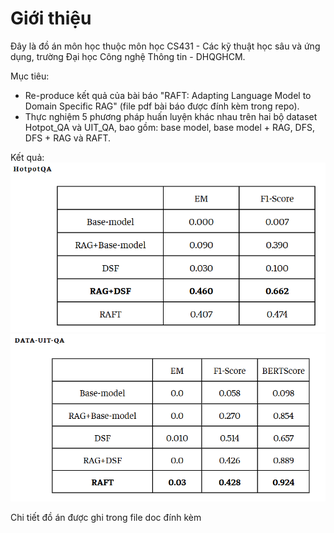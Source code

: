# Giới thiệu
Đây là đồ án môn học thuộc môn học CS431 - Các kỹ thuật học sâu và ứng dụng, trường Đại học Công nghệ Thông tin - DHQGHCM.

Mục tiêu: 
- Re-produce kết quả của bài báo "RAFT: Adapting Language Model to Domain Specific RAG" (file pdf bài báo được đính kèm trong repo).
- Thực nghiệm 5 phương pháp huấn luyện khác nhau trên hai bộ dataset Hotpot_QA và UIT_QA, bao gồm: base model, base model + RAG, DFS, DFS + RAG và RAFT.

Kết quả: 
![Kết quả trên dataset Hotpot_QA](.\assets\HotpotQA_results.png)
![Kết quả trên dataset UIT_QA](.\assets\UITQA_results.png)

Chi tiết đồ án được ghi trong file doc đính kèm